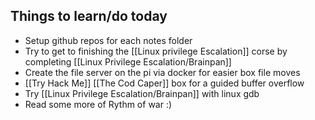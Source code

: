 ## Things to learn/do today 
* Setup github repos for each notes folder 
* Try to get to finishing the [[Linux privilege Escalation]] corse by completing [[Linux Privilege Escalation/Brainpan]]
* Create the file server on the pi via docker for easier box file moves 
* [[Try Hack Me]] [[The Cod Caper]] box for a guided buffer overflow
* Try [[Linux Privilege Escalation/Brainpan]] with linux gdb
* Read some more of Rythm of war :)
